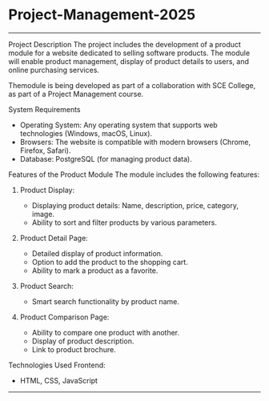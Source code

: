 # Project-Management-2025

---

Project Description
The project includes the development of a product module for a website dedicated to selling software products. The module will enable product management, display of product details to users, and online purchasing services.

Themodule is being developed as part of a collaboration with SCE College, as part of a Project Management course.

System Requirements
- Operating System: Any operating system that supports web technologies (Windows, macOS, Linux).
- Browsers: The website is compatible with modern browsers (Chrome, Firefox, Safari).
- Database: PostgreSQL (for managing product data).

Features of the Product Module
The module includes the following features:
1. Product Display:
   - Displaying product details: Name, description, price, category, image.
   - Ability to sort and filter products by various parameters.
   
2. Product Detail Page:
   - Detailed display of product information.
   - Option to add the product to the shopping cart.
   - Ability to mark a product as a favorite.
   
3. Product Search:
   - Smart search functionality by product name.

4. Product Comparison Page:
   - Ability to compare one product with another.
   - Display of product description.
   - Link to product brochure.

Technologies Used
Frontend:
  - HTML, CSS, JavaScript

---



